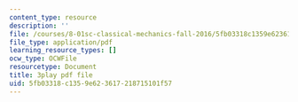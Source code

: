 ```yaml
---
content_type: resource
description: ''
file: /courses/8-01sc-classical-mechanics-fall-2016/5fb03318c1359e623617218715101f57_7Kq8BINVDiw.pdf
file_type: application/pdf
learning_resource_types: []
ocw_type: OCWFile
resourcetype: Document
title: 3play pdf file
uid: 5fb03318-c135-9e62-3617-218715101f57
---
```

